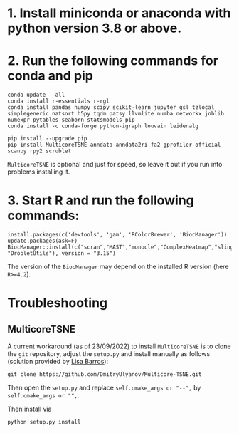 # 1. Install miniconda or anaconda with python version 3.8 or above.

# 2. Run the following commands for conda and pip

    conda update --all
    conda install r-essentials r-rgl
    conda install pandas numpy scipy scikit-learn jupyter gsl tzlocal simplegeneric natsort h5py tqdm patsy llvmlite numba networkx joblib numexpr pytables seaborn statsmodels pip
    conda install -c conda-forge python-igraph louvain leidenalg
    
    pip install --upgrade pip
    pip install MulticoreTSNE anndata anndata2ri fa2 gprofiler-official scanpy rpy2 scrublet

`MulticoreTSNE` is optional and just for speed, so leave it out if you run into problems installing it.


# 3. Start R and run the following commands:

    install.packages(c('devtools', 'gam', 'RColorBrewer', 'BiocManager'))
    update.packages(ask=F)
    BiocManager::install(c("scran","MAST","monocle","ComplexHeatmap","slingshot", "DropletUtils"), version = "3.15")

The version of the `BiocManager` may depend on the installed R version (here `R>=4.2`).  

# Troubleshooting

## MulticoreTSNE
A current workaround (as of 23/09/2022) to install `MulticoreTSNE` is to clone the `git` repository, adjust the `setup.py` and install manually as follows (solution provided by [Lisa Barros](https://github.com/lisa-sousa)):

```
git clone https://github.com/DmitryUlyanov/Multicore-TSNE.git
```
Then open the `setup.py` and replace `self.cmake_args or "--",` by `self.cmake_args or "",`. 

Then install via
```
python setup.py install
```
